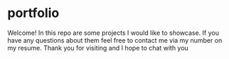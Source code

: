 # portfolio
Welcome! In this repo are some projects I would like to showcase. If you have any questions about them feel free to contact me via my number on my resume. Thank you for visiting and I hope to chat with you
